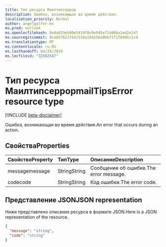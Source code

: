 ```yaml
---
title: Тип ресурса Маилтипсеррор
description: Ошибка, возникающая во время действия.
localization_priority: Normal
author: angelgolfer-ms
ms.prod: outlook
ms.openlocfilehash: 8e8a029eb00e5419f8c0e945e71dd0ba1ed2e147
ms.sourcegitcommit: 0ce657622f42c510a104156a96bf1f1f040bc1cd
ms.translationtype: MT
ms.contentlocale: ru-RU
ms.lasthandoff: 04/24/2019
ms.locfileid: "32562547"
---
```

# <a name="mailtipserror-resource-type"></a><span data-ttu-id="70f1a-103">Тип ресурса Маилтипсеррор</span><span class="sxs-lookup"><span data-stu-id="70f1a-103">mailTipsError resource type</span></span>

[!INCLUDE [beta-disclaimer](../../includes/beta-disclaimer.md)]

<span data-ttu-id="70f1a-104">Ошибка, возникающая во время действия.</span><span class="sxs-lookup"><span data-stu-id="70f1a-104">An error that occurs during an action.</span></span>

## <a name="properties"></a><span data-ttu-id="70f1a-105">Свойства</span><span class="sxs-lookup"><span data-stu-id="70f1a-105">Properties</span></span>
| <span data-ttu-id="70f1a-106">Свойство</span><span class="sxs-lookup"><span data-stu-id="70f1a-106">Property</span></span>     | <span data-ttu-id="70f1a-107">Тип</span><span class="sxs-lookup"><span data-stu-id="70f1a-107">Type</span></span>   |<span data-ttu-id="70f1a-108">Описание</span><span class="sxs-lookup"><span data-stu-id="70f1a-108">Description</span></span>|
|:-----|:-----|:-----|
| <span data-ttu-id="70f1a-109">message</span><span class="sxs-lookup"><span data-stu-id="70f1a-109">message</span></span> | <span data-ttu-id="70f1a-110">String</span><span class="sxs-lookup"><span data-stu-id="70f1a-110">String</span></span> | <span data-ttu-id="70f1a-111">Сообщение об ошибке.</span><span class="sxs-lookup"><span data-stu-id="70f1a-111">The error message.</span></span> |
| <span data-ttu-id="70f1a-112">code</span><span class="sxs-lookup"><span data-stu-id="70f1a-112">code</span></span> | <span data-ttu-id="70f1a-113">String</span><span class="sxs-lookup"><span data-stu-id="70f1a-113">String</span></span> | <span data-ttu-id="70f1a-114">Код ошибки.</span><span class="sxs-lookup"><span data-stu-id="70f1a-114">The error code.</span></span> |

## <a name="json-representation"></a><span data-ttu-id="70f1a-115">Представление JSON</span><span class="sxs-lookup"><span data-stu-id="70f1a-115">JSON representation</span></span>

<span data-ttu-id="70f1a-116">Ниже представлено описание ресурса в формате JSON.</span><span class="sxs-lookup"><span data-stu-id="70f1a-116">Here is a JSON representation of the resource.</span></span>

<!-- {
  "blockType": "resource",
  "optionalProperties": [

  ],
  "@odata.type": "microsoft.graph.mailTipsError"
}-->

```json
{
  "message": "string",
  "code": "string"
}

```

<!-- uuid: 8fcb5dbc-d5aa-4681-8e31-b001d5168d79
2015-10-25 14:57:30 UTC -->
<!--
{
  "type": "#page.annotation",
  "description": "mailTipsError resource",
  "keywords": "",
  "section": "documentation",
  "tocPath": "",
  "suppressions": []
}
-->
